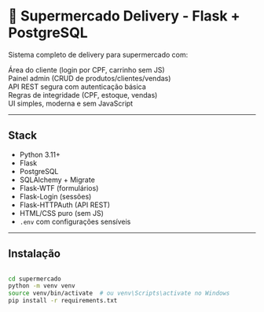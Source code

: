 # 🛒 Supermercado Delivery - Flask + PostgreSQL

Sistema completo de delivery para supermercado com:

Área do cliente (login por CPF, carrinho sem JS)  
Painel admin (CRUD de produtos/clientes/vendas)  
API REST segura com autenticação básica  
Regras de integridade (CPF, estoque, vendas)  
UI simples, moderna e sem JavaScript

---

##  Stack

- Python 3.11+
- Flask
- PostgreSQL
- SQLAlchemy + Migrate
- Flask-WTF (formulários)
- Flask-Login (sessões)
- Flask-HTTPAuth (API REST)
- HTML/CSS puro (sem JS)
- `.env` com configurações sensíveis

---

## Instalação

```bash

cd supermercado
python -m venv venv
source venv/bin/activate  # ou venv\Scripts\activate no Windows
pip install -r requirements.txt

